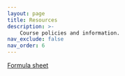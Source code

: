 ```yaml
---
layout: page
title: Resources
description: >-
    Course policies and information.
nav_exclude: false
nav_order: 6
---
```


[Formula sheet](https://kgfitzgerald.github.io/stat-5700/assets/resources/formulas.pdf)

